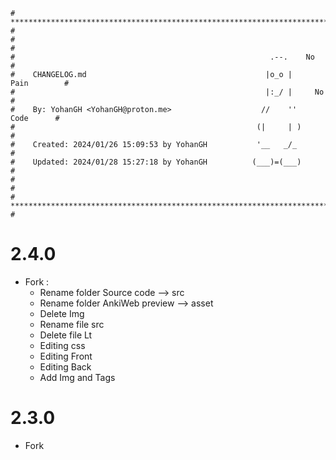 ```
# **************************************************************************** #
#                                                                              #
#                                                         .--.    No           #
#    CHANGELOG.md                                        |o_o |    Pain        #
#                                                        |:_/ |     No         #
#    By: YohanGH <YohanGH@proton.me>                    //    ''     Code      #
#                                                      (|     | )              #
#    Created: 2024/01/26 15:09:53 by YohanGH           '__   _/_               #
#    Updated: 2024/01/28 15:27:18 by YohanGH          (___)=(___)              #
#                                                                              #
# **************************************************************************** #
```

# 2.4.0

- Fork : 
    - Rename folder Source code --> src
    - Rename folder AnkiWeb preview --> asset
    - Delete Img
    - Rename file src
    - Delete file Lt
    - Editing css
    - Editing Front
    - Editing Back
	- Add Img and Tags

# 2.3.0

- Fork
